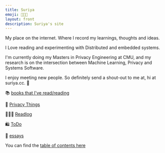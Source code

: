 ```yaml
---
title: Suriya
emoji: 🧑🏻‍💻
layout: front
description: Suriya's site
---
```


My place on the internet. Where I record my learnings, thoughts and ideas.

I Love reading and experimenting with Distributed and embedded systems.

I'm currently doing my Masters in Privacy Engineering at CMU, and my research is on the intersection between Machine Learning, Privacy and Systems Software.

I enjoy meeting new people. So definitely send a shout-out to me at, hi at suriya.cc. 🙂

📚  [books that I've read/reading](/books)

🚪 [Privacy Things](privacy)

🧑🏻‍🏫 [Readlog](/readlog)

🛍 [ToDo](/todo)

📜   [essays](/essays)

You can find the [table of contents here](/toc)






